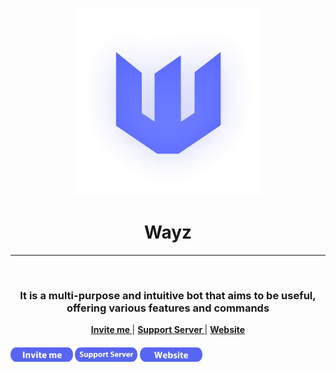 <p align="center">
  <a href="https://wayz-bot.vercel.app">
    <img width="300" src="https://github.com/Wayz-Bot/Wayz-Bot/blob/main/src/img/wayz.png">
  </a>
</p>
<div align="center">
  <h1>Wayz</h1>
</div>

---

<br/>
<div align="center"> 
<h3>
  It is a multi-purpose and intuitive bot that aims to be useful, offering various features and commands
</h3>
</div>
<div align = "center">

**[ Invite me ](https://discord.com/oauth2/authorize?client_id=866604832957136918&permissions=8&scope=applications.commands%20bot)** | **[ Support Server ](https://discord.gg/HMUfMXDQsV)** | **[ Website ](https://wayz-bot.vercel.app/)**
</div>

<p align="center">
  <h4>
  <a href="https://discord.com/oauth2/authorize?client_id=866604832957136918&permissions=8&scope=applications.commands%20bot"><img width="100" src="https://github.com/Wayz-Bot/Wayz-Bot/blob/main/src/img/invite-me.png" alt="invite-me" /></a>
  <a href=""><img width="100" src="https://github.com/Wayz-Bot/Wayz-Bot/blob/main/src/img/support-server.png" alt="support-server" /></a>
  <a href=""><img width="100" src="https://github.com/Wayz-Bot/Wayz-Bot/blob/main/src/img/website.png" alt="website" /></a>
</p>
